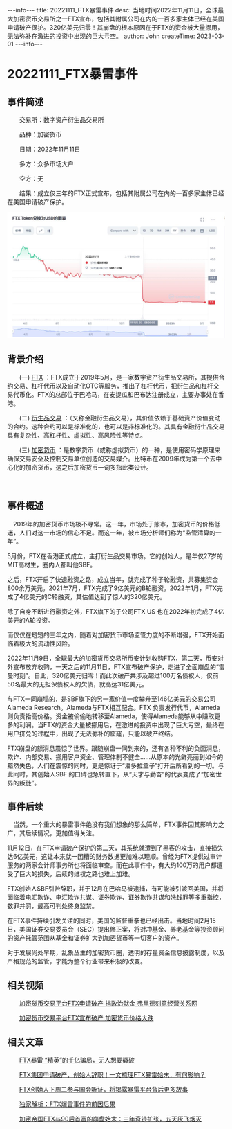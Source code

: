 ---info---
title: 20221111_FTX暴雷事件
desc: 当地时间2022年11月11日，全球最大加密货币交易所之一FTX宣布，包括其附属公司在内的一百多家主体已经在美国申请破产保护。320亿美元归零！其崩盘的根本原因在于FTX的资金被大量挪用，无法弥补在激进的投资中出现的巨大亏空。
author: John
createTime: 2023-03-01
---info---

# 20221111_FTX暴雷事件

## 事件简述
　　交易所：数字资产衍生品交易所
  
　　品种：加密货币
  
　　日期：2022年11月11日
  
　　多方：众多市场大户
  
　　空方：无

　　结果：成立仅三年的FTX正式宣布，包括其附属公司在内的一百多家主体已经在美国申请破产保护。

![ni](/assets/images/ftx.jpg)

## 背景介绍

　　(一) [FTX](https://baike.baidu.com/item/FTX/10078739?fr=aladdin) ：FTX成立于2019年5月，是一家数字资产衍生品交易所，其提供合约交易、杠杆代币以及自动化OTC等服务，推出了杠杆代币，把衍生品和杠杆交易代币化。FTX的总部位于巴哈马，在安提瓜和巴布达注册成立，主要办事处在香港。

　　(二) [衍生品交易](https://baike.baidu.com/item/%E9%87%91%E8%9E%8D%E8%A1%8D%E7%94%9F%E5%93%81%E4%BA%A4%E6%98%93?fromtitle=%E8%A1%8D%E7%94%9F%E5%93%81%E4%BA%A4%E6%98%93&fromid=7133516&fromModule=lemma_search-box) ：（又称金融衍生品交易），其价值依赖于基础资产价值变动的合约。这种合约可以是标准化的，也可以是非标准化的。其具有金融衍生品交易具有复杂性、高杠杆性、虚拟性、高风险性等特点。

　　(三) [加密货币](https://baike.baidu.com/item/%E5%8A%A0%E5%AF%86%E8%B4%A7%E5%B8%81/22415288?fromModule=lemma_search-box) ：是数字货币（或称虚拟货币）的一种，是使用密码学原理来确保交易安全及控制交易单位创造的交易媒介。比特币在2009年成为第一个去中心化的加密货币，这之后加密货币一词多指此类设计。

　
## 事件概述

　2019年的加密货币市场极不寻常。这一年，市场处于熊市，加密货币的价格低迷，人们对这一市场的信心不足。而这一年，被市场分析师们称为“监管清算的一年”。

  5月份，FTX在香港正式成立，主打衍生品交易市场。它的创始人，是年仅27岁的MIT高材生，圈内人都叫他SBF。

  之后，FTX开启了快速融资之路，成立当年，就完成了种子轮融资，共募集资金800余万美元。2021年7月，FTX完成了9亿美元的B轮融资。2022年1月，FTX完成了4亿美元的C轮融资，其估值达到了惊人的320亿美元。

  除了自身不断进行融资之外，FTX旗下的子公司FTX US 也在2022年初完成了4亿美元的A轮投资。

  而仅仅在短短的三年之内，随着对加密货币市场监管力度的不断增强，FTX开始面临着极大的流动性风险。

  2022年11月9日，全球最大的加密货币交易所币安计划收购FTX，第二天，币安对外宣布放弃收购，一天之后的11月11日，FTX宣布破产保护，走进了全面崩盘的“雷曼时刻”。自此，320亿美元归零！而此次破产共涉及超过100万名债权人，仅前50名最大的无担保债权人的欠债，就高达31亿美元。

  与FTX一同崩塌的，是SBF旗下的另一家价值一度攀升至146亿美元的交易公司Alameda Research。Alameda与FTX相互配合。FTX 负责发行代币，Alameda则负责抬高价格。资金被偷偷地转移至Alameda，使得Alameda能够从中赚取更多的利润。当FTX的资金大量被挪用后，在激进的投资中出现了巨大亏空，最终在用户挤兑的过程中，出现了无法弥补的窟窿，只能以破产终结。

  FTX崩盘的额消息震惊了世界。跟随崩盘一同到来的，还有各种不利的负面消息，欺诈、内部交易、挪用客户资金、管理体制不健全……从原本的光鲜亮丽到如今的黯然失色，人们在震惊的同时，更是惊讶于“潘多拉盒子”打开后所看到的一切。与此同时，其创始人SBF 的口碑也急转直下，从“天才与勤奋”的代表变成了“加密世界的叛徒”。


## 事件后续
　当然，一个重大的暴雷事件绝没有我们想象的那么简单，FTX事件因其影响力之广，其后续情况，更加值得关注。

  11月12日，在FTX申请破产保护的第二天，其系统就遭到了黑客的攻击，直接损失达6亿美元，这让本来就一团糟的财务数据更加难以理顺。曾经为FTX提供过审计服务的两家会计师事务所也将面临审查。而在此事件中，有大约100万的用户都遭受了巨大的损失，后续的维权之路也难上加难。

  FTX创始人SBF引咎辞职，并于12月在巴哈马被逮捕，有可能被引渡回美国，并将面临着电汇欺诈、电汇欺诈共谋、证券欺诈、证券欺诈共谋和洗钱罪等多重指控，数罪并罚，最高可判处终身监禁。

  在FTX事件持续引发关注的同时，美国的监督重拳也已经出击。当地时间2月15日，美国证券交易委员会（SEC）提出修正案，将对冲基金、养老基金等投资顾问的资产托管范围从基金和证券扩大到加密货币等一切客户的资产。

  对于发展尚处早期，乱象丛生的加密货币圈，透明的存量资金信息披露制度，以及严格规范的监管，才能为整个行业带来积极的改变。

## 相关视频
 
　　[加密货币交易平台FTX申请破产 捐政治献金 弗里德刻意经营关系网](http://tv.cctv.com/2022/12/12/VIDEfb99TKSXyTtTBK0UmQbi221212.shtml)
			
　　[加密货币交易平台FTX宣布破产 加密货币价格大跌](https://haokan.baidu.com/v?pd=wisenatural&vid=14470718943257769306)

## 相关文章

　　[FTX暴雷 “精英”的千亿骗局，无人想要戳破](https://finance.sina.com.cn/stock/2022-12-20/doc-imxxhwte0669410.shtml)
			 
　　[FTX集团申请破产，创始人辞职！一文梳理FTX暴雷始末，有何影响？](https://baijiahao.baidu.com/s?id=1749256787549932363&wfr=spider&for=pc )
			 
　　[FTX创始人下周二参与国会听证，将揭露暴雷平台背后更多故事](https://baijiahao.baidu.com/s?id=1751870920052934449&wfr=spider&for=pc )
			 
　　[独家解析：FTX爆雷事件的前因后果](https://www.huxiu.com/article/736848.html )
			 
　　[加密帝国FTX与90后首富的崩盘始末：三年奇迹扩张，五天灰飞烟灭](https://baijiahao.baidu.com/s?id=1750430052900225005&wfr=spider&for=pc)
			 
　
